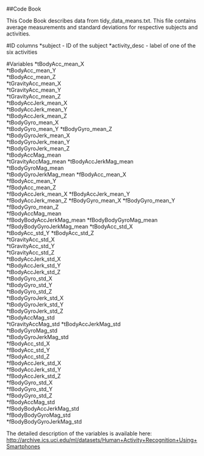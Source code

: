 ##Code Book

This Code Book describes data from tidy_data_means.txt. This file contains average measurements and standard deviations for respective subjects and activities.

#ID columns
*subject - ID of the subject
*activity_desc -  label of one of the six activities

#Variables
*tBodyAcc_mean_X         
*tBodyAcc_mean_Y          
*tBodyAcc_mean_Z          
*tGravityAcc_mean_X     
*tGravityAcc_mean_Y        
*tGravityAcc_mean_Z    
*tBodyAccJerk_mean_X     
*tBodyAccJerk_mean_Y       
*tBodyAccJerk_mean_Z       
*tBodyGyro_mean_X         
*tBodyGyro_mean_Y
*tBodyGyro_mean_Z         
*tBodyGyroJerk_mean_X    
*tBodyGyroJerk_mean_Y      
*tBodyGyroJerk_mean_Z      
*tBodyAccMag_mean         
*tGravityAccMag_mean
*tBodyAccJerkMag_mean      
*tBodyGyroMag_mean      
*tBodyGyroJerkMag_mean
*fBodyAcc_mean_X          
*fBodyAcc_mean_Y         
*fBodyAcc_mean_Z           
*fBodyAccJerk_mean_X
*fBodyAccJerk_mean_Y     
*fBodyAccJerk_mean_Z
*fBodyGyro_mean_X
*fBodyGyro_mean_Y       
*fBodyGyro_mean_Z          
*fBodyAccMag_mean          
*fBodyBodyAccJerkMag_mean 
*fBodyBodyGyroMag_mean     
*fBodyBodyGyroJerkMag_mean 
*tBodyAcc_std_X           
*tBodyAcc_std_Y
*tBodyAcc_std_Z            
*tGravityAcc_std_X        
*tGravityAcc_std_Y         
*tGravityAcc_std_Z         
*tBodyAccJerk_std_X       
*tBodyAccJerk_std_Y        
*tBodyAccJerk_std_Z        
*tBodyGyro_std_X         
*tBodyGyro_std_Y           
*tBodyGyro_std_Z           
*tBodyGyroJerk_std_X      
*tBodyGyroJerk_std_Y       
*tBodyGyroJerk_std_Z       
*tBodyAccMag_std          
*tGravityAccMag_std
*tBodyAccJerkMag_std       
*tBodyGyroMag_std        
*tBodyGyroJerkMag_std      
*fBodyAcc_std_X            
*fBodyAcc_std_Y         
*fBodyAcc_std_Z           
*fBodyAccJerk_std_X        
*fBodyAccJerk_std_Y      
*fBodyAccJerk_std_Z       
*fBodyGyro_std_X           
*fBodyGyro_std_Y          
*fBodyGyro_std_Z           
*fBodyAccMag_std           
*fBodyBodyAccJerkMag_std  
*fBodyBodyGyroMag_std      
*fBodyBodyGyroJerkMag_std

The detailed description of the variables is available here: 
http://archive.ics.uci.edu/ml/datasets/Human+Activity+Recognition+Using+Smartphones